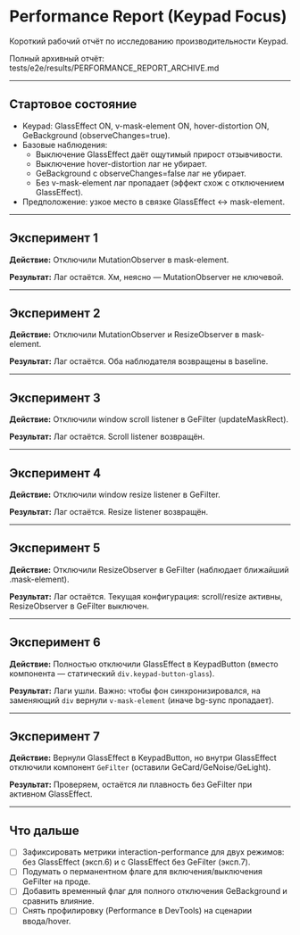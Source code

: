 # Performance Report (Keypad Focus)

Короткий рабочий отчёт по исследованию производительности Keypad.

Полный архивный отчёт: tests/e2e/results/PERFORMANCE_REPORT_ARCHIVE.md

---

## Стартовое состояние

- Keypad: GlassEffect ON, v-mask-element ON, hover-distortion ON, GeBackground (observeChanges=true).
- Базовые наблюдения:
  - Выключение GlassEffect даёт ощутимый прирост отзывчивости.
  - Выключение hover-distortion лаг не убирает.
  - GeBackground с observeChanges=false лаг не убирает.
  - Без v-mask-element лаг пропадает (эффект схож с отключением GlassEffect).
- Предположение: узкое место в связке GlassEffect ↔ mask-element.

---

## Эксперимент 1

**Действие:** Отключили MutationObserver в mask-element.

**Результат:** Лаг остаётся. Хм, неясно — MutationObserver не ключевой.

---

## Эксперимент 2

**Действие:** Отключили MutationObserver и ResizeObserver в mask-element.

**Результат:** Лаг остаётся. Оба наблюдателя возвращены в baseline.

---

## Эксперимент 3

**Действие:** Отключили window scroll listener в GeFilter (updateMaskRect).

**Результат:** Лаг остаётся. Scroll listener возвращён.

---

## Эксперимент 4

**Действие:** Отключили window resize listener в GeFilter.

**Результат:** Лаг остаётся. Resize listener возвращён.

---

## Эксперимент 5

**Действие:** Отключили ResizeObserver в GeFilter (наблюдает ближайший .mask-element).

**Результат:** Лаг остаётся. Текущая конфигурация: scroll/resize активны, ResizeObserver в GeFilter выключен.

---

## Эксперимент 6

**Действие:** Полностью отключили GlassEffect в KeypadButton (вместо компонента — статический `div.keypad-button-glass`).

**Результат:** Лаги ушли. Важно: чтобы фон синхронизировался, на заменяющий `div` вернули `v-mask-element` (иначе bg-sync пропадает).

---

## Эксперимент 7

**Действие:** Вернули GlassEffect в KeypadButton, но внутри GlassEffect отключили компонент `GeFilter` (оставили GeCard/GeNoise/GeLight).

**Результат:** Проверяем, остаётся ли плавность без GeFilter при активном GlassEffect.

---

## Что дальше

- [ ] Зафиксировать метрики interaction-performance для двух режимов: без GlassEffect (эксп.6) и с GlassEffect без GeFilter (эксп.7).
- [ ] Подумать о перманентном флаге для включения/выключения GeFilter на проде.
- [ ] Добавить временный флаг для полного отключения GeBackground и сравнить влияние.
- [ ] Снять профилировку (Performance в DevTools) на сценарии ввода/hover.
